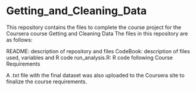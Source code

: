 # Getting_and_Cleaning_Data

This repository contains the files to complete the course project for the Coursera course Getting and Cleaning Data
The files in this repository are as follows:

README: description of repository and files
CodeBook: description of files used, variables and R code
run_analysis.R: R code following Course Requirements

A .txt file with the final dataset was also uploaded to the Coursera site to finalize the course requirements. 
